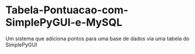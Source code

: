 # Tabela-Pontuacao-com-SimplePyGUI-e-MySQL
Um sistema que adiciona pontos para uma base de dados via uma tabela do SimplePyGUI
